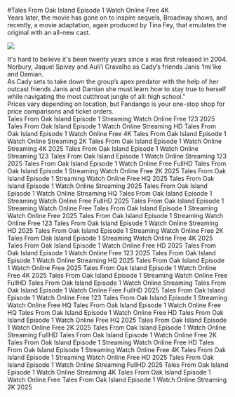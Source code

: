 #Tales From Oak Island Episode 1 Watch Online Free 4K  
Years later, the movie has gone on to inspire sequels, Broadway shows, and recently, a movie adaptation, again produced by Tina Fey, that emulates the original with an all-new cast.  
  
[![](https://i.imgur.com/qSNzIqt.png)](https://movie.rssnews.media/DmNkapLsF.php)  
  
It's hard to believe it's been twenty years since s was first released in 2004.  
Norbury, Jaquel Spivey and Auli’i Cravalho as Cady’s friends Janis ‘Imi’ike and Damian.  
As Cady sets to take down the group’s apex predator with the help of her outcast friends Janis and Damian she must learn how to stay true to herself while navigating the most cutthroat jungle of all: high school."  
Prices vary depending on location, but Fandango is your one-stop shop for price comparisons and ticket orders.  
Tales From Oak Island Episode 1 Streaming Watch Online Free 123 2025
Tales From Oak Island Episode 1 Watch Online Streaming HD
Tales From Oak Island Episode 1 Watch Online Free 4K
Tales From Oak Island Episode 1 Watch Online Streaming 2K
Tales From Oak Island Episode 1 Watch Online Streaming 4K 2025
Tales From Oak Island Episode 1 Watch Online Streaming 123
Tales From Oak Island Episode 1 Watch Online Streaming 123 2025
Tales From Oak Island Episode 1 Watch Online Free FullHD
Tales From Oak Island Episode 1 Streaming Watch Online Free 2K 2025
Tales From Oak Island Episode 1 Streaming Watch Online Free HQ 2025
Tales From Oak Island Episode 1 Watch Online Streaming 2025
Tales From Oak Island Episode 1 Watch Online Streaming HQ
Tales From Oak Island Episode 1 Streaming Watch Online Free FullHD 2025
Tales From Oak Island Episode 1 Streaming Watch Online Free
Tales From Oak Island Episode 1 Streaming Watch Online Free 2025
Tales From Oak Island Episode 1 Streaming Watch Online Free 123
Tales From Oak Island Episode 1 Watch Online Streaming HD 2025
Tales From Oak Island Episode 1 Streaming Watch Online Free 2K
Tales From Oak Island Episode 1 Streaming Watch Online Free 4K 2025
Tales From Oak Island Episode 1 Watch Online Free HD 2025
Tales From Oak Island Episode 1 Watch Online Free 123 2025
Tales From Oak Island Episode 1 Watch Online Streaming HQ 2025
Tales From Oak Island Episode 1 Watch Online Free 2025
Tales From Oak Island Episode 1 Watch Online Free 4K 2025
Tales From Oak Island Episode 1 Streaming Watch Online Free FullHD
Tales From Oak Island Episode 1 Watch Online Streaming
Tales From Oak Island Episode 1 Watch Online Free FullHD 2025
Tales From Oak Island Episode 1 Watch Online Free 123
Tales From Oak Island Episode 1 Streaming Watch Online Free HQ
Tales From Oak Island Episode 1 Watch Online Free HQ
Tales From Oak Island Episode 1 Watch Online Free HD
Tales From Oak Island Episode 1 Watch Online Free HQ 2025
Tales From Oak Island Episode 1 Watch Online Free 2K 2025
Tales From Oak Island Episode 1 Watch Online Streaming FullHD
Tales From Oak Island Episode 1 Watch Online Free 2K
Tales From Oak Island Episode 1 Streaming Watch Online Free HD
Tales From Oak Island Episode 1 Streaming Watch Online Free 4K
Tales From Oak Island Episode 1 Streaming Watch Online Free HD 2025
Tales From Oak Island Episode 1 Watch Online Streaming FullHD 2025
Tales From Oak Island Episode 1 Watch Online Streaming 4K
Tales From Oak Island Episode 1 Watch Online Free
Tales From Oak Island Episode 1 Watch Online Streaming 2K 2025